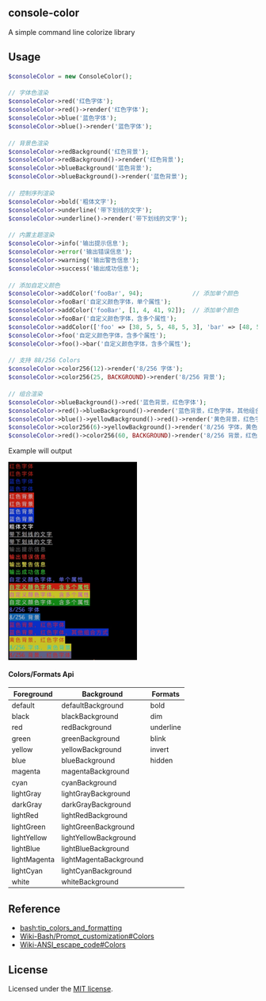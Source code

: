 ## console-color

A simple command line colorize library

## Usage

```php
$consoleColor = new ConsoleColor();

// 字体色渲染
$consoleColor->red('红色字体');
$consoleColor->red()->render('红色字体');
$consoleColor->blue('蓝色字体');
$consoleColor->blue()->render('蓝色字体');

// 背景色渲染
$consoleColor->redBackground('红色背景');
$consoleColor->redBackground()->render('红色背景');
$consoleColor->blueBackground('蓝色背景');
$consoleColor->blueBackground()->render('蓝色背景');

// 控制序列渲染
$consoleColor->bold('粗体文字');
$consoleColor->underline('带下划线的文字');
$consoleColor->underline()->render('带下划线的文字');

// 内置主题渲染
$consoleColor->info('输出提示信息');
$consoleColor->error('输出错误信息');
$consoleColor->warning('输出警告信息');
$consoleColor->success('输出成功信息');

// 添加自定义颜色
$consoleColor->addColor('fooBar', 94);              // 添加单个颜色
$consoleColor->fooBar('自定义颜色字体，单个属性');
$consoleColor->addColor('fooBar', [1, 4, 41, 92]);  // 添加单个颜色
$consoleColor->fooBar('自定义颜色字体，含多个属性');
$consoleColor->addColor(['foo' => [38, 5, 5, 48, 5, 3], 'bar' => [48, 5, 28]]);  // 添加多个颜色（256）
$consoleColor->foo('自定义颜色字体，含多个属性');
$consoleColor->foo()->bar('自定义颜色字体，含多个属性');

// 支持 88/256 Colors
$consoleColor->color256(12)->render('8/256 字体');
$consoleColor->color256(25, BACKGROUND)->render('8/256 背景');

// 组合渲染
$consoleColor->blueBackground()->red('蓝色背景，红色字体');
$consoleColor->red()->blueBackground()->render('蓝色背景，红色字体，其他组合方式');
$consoleColor->blue()->yellowBackground()->red()->render('黄色背景，红色字体');
$consoleColor->color256(6)->yellowBackground()->render('8/256 字体，黄色背景');
$consoleColor->red()->color256(60, BACKGROUND)->render('8/256 背景，红色字体');
```

Example will output

<img src="https://github.com/emanci/console-color/blob/master/colors.png" width = "260" alt="example-output" align=center />

#### Colors/Formats Api

| Foreground    | Background              | Formats     |
|---------------|-------------------------|-------------|
| default       | defaultBackground       | bold
| black         | blackBackground         | dim
| red           | redBackground           | underline
| green         | greenBackground         | blink
| yellow        | yellowBackground        | invert
| blue          | blueBackground          | hidden
| magenta       | magentaBackground       |
| cyan          | cyanBackground          |
| lightGray     | lightGrayBackground     |
| darkGray      | darkGrayBackground      |
| lightRed      | lightRedBackground      |
| lightGreen    | lightGreenBackground    |
| lightYellow   | lightYellowBackground   |
| lightBlue     | lightBlueBackground     |
| lightMagenta  | lightMagentaBackground  |
| lightCyan     | lightCyanBackground     |
| white         | whiteBackground         |

## Reference

* [bash:tip_colors_and_formatting](http://misc.flogisoft.com/bash/tip_colors_and_formatting#colors2)
* [Wiki-Bash/Prompt_customization#Colors](https://wiki.archlinux.org/index.php/Bash/Prompt_customization#Colors)
* [Wiki-ANSI_escape_code#Colors](https://en.wikipedia.org/wiki/ANSI_escape_code#Colors)

## License

Licensed under the [MIT license](https://github.com/emanci/console-color/blob/master/LICENSE).
